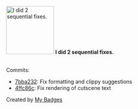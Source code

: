 <img src="https://github.com/my-badges/my-badges/blob/master/src/all-badges/fix-commit/fix-2.png?raw=true" alt="I did 2 sequential fixes." title="I did 2 sequential fixes." width="128">
<strong>I did 2 sequential fixes.</strong>
<br><br>

Commits:

- <a href="https://github.com/AaronShah2/SGDA_Game_Jam_Proj/commit/7bba232b9a5291e165bfd0aed63c4764b9f9cf04">7bba232</a>: Fix formatting and clippy suggestions
- <a href="https://github.com/AaronShah2/SGDA_Game_Jam_Proj/commit/4ffc86c571f387880d368bebd91f73f488ba3530">4ffc86c</a>: Fix rendering of cutscene text


Created by <a href="https://github.com/my-badges/my-badges">My Badges</a>
